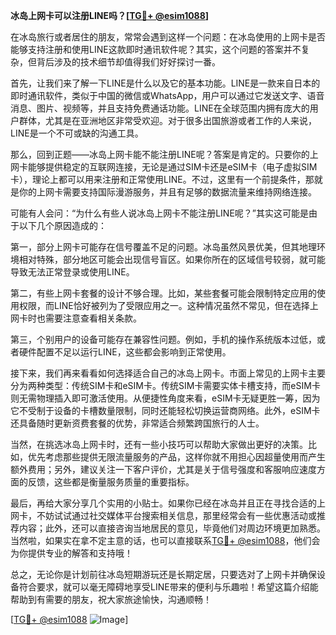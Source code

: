 **冰岛上网卡可以注册LINE吗？[[TG💪+ @esim1088](https://t.me/s/esim1088)]**

在冰岛旅行或者居住的朋友，常常会遇到这样一个问题：在冰岛使用的上网卡是否能够支持注册和使用LINE这款即时通讯软件呢？其实，这个问题的答案并不复杂，但背后涉及的技术细节却值得我们好好探讨一番。

首先，让我们来了解一下LINE是什么以及它的基本功能。LINE是一款来自日本的即时通讯软件，类似于中国的微信或WhatsApp，用户可以通过它发送文字、语音消息、图片、视频等，并且支持免费通话功能。LINE在全球范围内拥有庞大的用户群体，尤其是在亚洲地区非常受欢迎。对于很多出国旅游或者工作的人来说，LINE是一个不可或缺的沟通工具。

那么，回到正题——冰岛上网卡能不能注册LINE呢？答案是肯定的。只要你的上网卡能够提供稳定的互联网连接，无论是通过SIM卡还是eSIM卡（电子虚拟SIM卡），理论上都可以用来注册和正常使用LINE。不过，这里有一个前提条件，那就是你的上网卡需要支持国际漫游服务，并且有足够的数据流量来维持网络连接。

可能有人会问：“为什么有些人说冰岛上网卡不能注册LINE呢？”其实这可能是由于以下几个原因造成的：

第一，部分上网卡可能存在信号覆盖不足的问题。冰岛虽然风景优美，但其地理环境相对特殊，部分地区可能会出现信号盲区。如果你所在的区域信号较弱，就可能导致无法正常登录或使用LINE。

第二，有些上网卡套餐的设计不够合理。比如，某些套餐可能会限制特定应用的使用权限，而LINE恰好被列为了受限应用之一。这种情况虽然不常见，但在选择上网卡时也需要注意查看相关条款。

第三，个别用户的设备可能存在兼容性问题。例如，手机的操作系统版本过低，或者硬件配置不足以运行LINE，这些都会影响到正常使用。

接下来，我们再来看看如何选择适合自己的冰岛上网卡。市面上常见的上网卡主要分为两种类型：传统SIM卡和eSIM卡。传统SIM卡需要实体卡槽支持，而eSIM卡则无需物理插入即可激活使用。从便捷性角度来看，eSIM卡无疑更胜一筹，因为它不受制于设备的卡槽数量限制，同时还能轻松切换运营商网络。此外，eSIM卡还具备随时更新资费套餐的优势，非常适合频繁跨国旅行的人士。

当然，在挑选冰岛上网卡时，还有一些小技巧可以帮助大家做出更好的决策。比如，优先考虑那些提供无限流量服务的产品，这样你就不用担心因超量使用而产生额外费用；另外，建议关注一下客户评价，尤其是关于信号强度和客服响应速度方面的反馈，这些都是衡量服务质量的重要指标。

最后，再给大家分享几个实用的小贴士。如果你已经在冰岛并且正在寻找合适的上网卡，不妨试试通过社交媒体平台搜索相关信息，那里经常会有一些优惠活动或推荐内容；此外，还可以直接咨询当地居民的意见，毕竟他们对周边环境更加熟悉。当然啦，如果实在拿不定主意的话，也可以直接联系[TG💪+ @esim1088](https://t.me/s/esim1088)，他们会为你提供专业的解答和支持哦！

总之，无论你是计划前往冰岛短期游玩还是长期定居，只要选对了上网卡并确保设备符合要求，就可以毫无障碍地享受LINE带来的便利与乐趣啦！希望这篇介绍能帮助到有需要的朋友，祝大家旅途愉快，沟通顺畅！

[[TG💪+ @esim1088](https://t.me/s/esim1088) ![Image](https://i.postimg.cc/4NQfJmqS/Snipaste-2025-05-13-00-14-12.png)]
